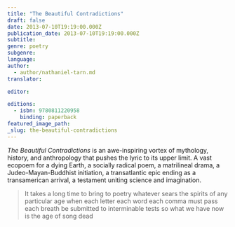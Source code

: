 ```yaml
---
title: "The Beautiful Contradictions"
draft: false
date: 2013-07-10T19:19:00.000Z
publication_date: 2013-07-10T19:19:00.000Z
subtitle:
genre: poetry
subgenre:
language:
author:
  - author/nathaniel-tarn.md
translator:

editor:

editions:
  - isbn: 9780811220958
    binding: paperback
featured_image_path:
_slug: the-beautiful-contradictions
---
```


_The Beautiful Contradictions_ is an awe-inspiring vortex of mythology, history, and anthropology that pushes the lyric to its upper limit. A vast ecopoem for a dying Earth, a socially radical poem, a matrilineal drama, a Judeo-Mayan-Buddhist initiation, a transatlantic epic ending as a transamerican arrival, a testament uniting science and imagination.

> It takes a long time to bring to poetry
> whatever sears the spirits of any particular age
> when each letter each word each comma must pass
> each breath be submitted to interminable tests
> so what we have now is the age of song dead

